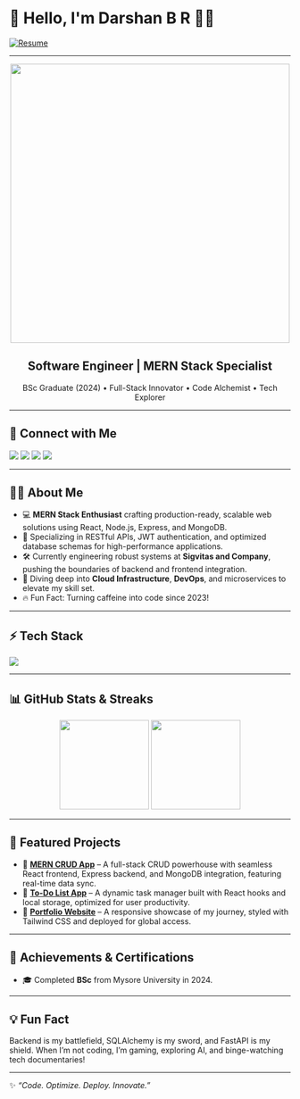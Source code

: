 # 🚀 Hello, I'm Darshan B R 👨‍💻  

[![Resume](https://img.shields.io/badge/📄_Download_Resume-brightgreen?style=for-the-badge)](#)

---

<p align="center">
  <img src="https://media.giphy.com/media/qgQUggAC3Pfv687qPC/giphy.gif" width="500" />
</p>

<h2 align="center">Software Engineer | MERN Stack Specialist</h2>  
<p align="center">BSc Graduate (2024) • Full-Stack Innovator • Code Alchemist • Tech Explorer</p>

---

## 🔗 Connect with Me  
<p align="left">
  <a href="mailto:mitdverma@gmail.com"><img src="https://img.shields.io/badge/Email-D14836?style=for-the-badge&logo=gmail&logoColor=white"/></a>
  <a href="https://www.linkedin.com/in/your-linkedin"><img src="https://img.shields.io/badge/LinkedIn-0077B5?style=for-the-badge&logo=linkedin&logoColor=white"/></a>
  <a href="https://github.com/darshanbr66"><img src="https://img.shields.io/badge/GitHub-000?style=for-the-badge&logo=github&logoColor=white"/></a>
  <a href="http://roster1.sigvitas.com"><img src="https://img.shields.io/badge/Portfolio-FF5722?style=for-the-badge&logo=firefox&logoColor=white"/></a>
</p>

---

## 👨‍💻 About Me  
- 💻 **MERN Stack Enthusiast** crafting production-ready, scalable web solutions using React, Node.js, Express, and MongoDB.  
- 🎯 Specializing in RESTful APIs, JWT authentication, and optimized database schemas for high-performance applications.  
- 🛠️ Currently engineering robust systems at **Sigvitas and Company**, pushing the boundaries of backend and frontend integration.  
- 🌱 Diving deep into **Cloud Infrastructure**, **DevOps**, and microservices to elevate my skill set.  
- 🔥 Fun Fact: Turning caffeine into code since 2023!  

---

## ⚡ Tech Stack  
<p align="left">
  <img src="https://skillicons.dev/icons?i=html,css,js,react,nodejs,express,mongodb,tailwind,bootstrap,git,github,vscode,postman" />
</p>

---

## 📊 GitHub Stats & Streaks  
<p align="center">
  <img src="https://github-readme-stats.vercel.app/api?username=darshanbr66&show_icons=true&theme=radical" height="160"/>
  <img src="https://github-readme-streak-stats.herokuapp.com/?user=darshanbr66&theme=radical" height="160"/>
</p>

---

## 🌟 Featured Projects  
- 📌 **[MERN CRUD App](https://github.com/darshanbr66/mern-crud)** – A full-stack CRUD powerhouse with seamless React frontend, Express backend, and MongoDB integration, featuring real-time data sync.  
- 📌 **[To-Do List App](https://github.com/darshanbr66/To-Do-List-App)** – A dynamic task manager built with React hooks and local storage, optimized for user productivity.  
- 📌 **[Portfolio Website](https://github.com/darshanbr66/Portfolio)** – A responsive showcase of my journey, styled with Tailwind CSS and deployed for global access.  

---

## 🎯 Achievements & Certifications  
- 🎓 Completed **BSc** from Mysore University in 2024.  

---

## 💡 Fun Fact  
Backend is my battlefield, SQLAlchemy is my sword, and FastAPI is my shield. When I’m not coding, I’m gaming, exploring AI, and binge-watching tech documentaries!  

---

✨ *“Code. Optimize. Deploy. Innovate.”*
